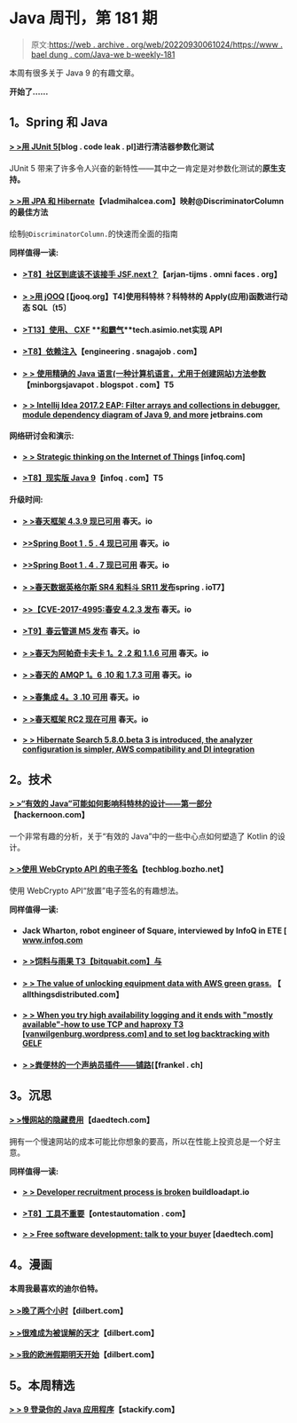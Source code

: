 # Java 周刊，第 181 期

> 原文:[https://web . archive . org/web/20220930061024/https://www . bael dung . com/Java-we b-weekly-181](https://web.archive.org/web/20220930061024/https://www.baeldung.com/java-web-weekly-181)

本周有很多关于 Java 9 的有趣文章。

**开始了……**

## **1。Spring 和 Java**

#### **[> >用 JUnit 5](https://web.archive.org/web/20220626193834/http://blog.codeleak.pl/2017/06/cleaner-parameterized-tests-with-junit-5.html)**[blog . code leak . pl]进行清洁器参数化测试

JUnit 5 带来了许多令人兴奋的新特性——其中之一肯定是对参数化测试的**原生支持。**

#### [**> >用 JPA 和 Hibernate**](https://web.archive.org/web/20220626193834/https://vladmihalcea.com/2017/06/13/the-best-way-to-map-the-discriminatorcolumn-with-jpa-and-hibernate/)【vladmihalcea.com】映射@DiscriminatorColumn 的最佳方法

绘制`@DiscriminatorColumn.`的快速而全面的指南

**同样值得一读:**

*   #### [**>T8】社区到底该不该接手 JSF.next？**](https://web.archive.org/web/20220626193834/http://arjan-tijms.omnifaces.org/2017/06/should-community-take-over-jsfnext-or.html)【arjan-tijms . omni faces . org】

*   #### [**> >用 jOOQ**](https://web.archive.org/web/20220626193834/https://blog.jooq.org/2017/06/09/using-kotlins-apply-function-for-dynamic-sql-with-jooq/) [【jooq.org】T4]使用科特林？科特林的 Apply(应用)函数进行动态 SQL〔t5〕

*   #### [**>T13】使用、** CXF](https://web.archive.org/web/20220626193834/http://tech.asimio.net/2017/06/12/Implementing-APIs-using-Spring-Boot-CXF-and-Swagger.html) **[和霸气](https://web.archive.org/web/20220626193834/http://tech.asimio.net/2017/06/12/Implementing-APIs-using-Spring-Boot-CXF-and-Swagger.html)**tech.asimio.net实现 API

*   #### [**>T8】依赖注入**](https://web.archive.org/web/20220626193834/https://engineering.snagajob.com/dont-like-dependency-injection-898de93dc8d3)【engineering . snagajob . com】

*   #### [**> >** 使用精确的 Java 语言(一种计算机语言，尤用于创建网站)方法参数](https://web.archive.org/web/20220626193834/https://minborgsjavapot.blogspot.com/2017/06/use-precise-java-method-parameters.html)【minborgsjavapot . blogspot . com】T5

*   #### [**> >** Intellij **Idea 2017.2 EAP: Filter arrays and collections in debugger, module dependency diagram of Java 9, and more**](https://web.archive.org/web/20220626193834/https://blog.jetbrains.com/idea/2017/06/intellij-idea-2017-2-eap-filtering-arrays-and-collections-in-debugger-module-dependency-diagram-for-java-9-and-more/) jetbrains.com

**网络研讨会和演示:**

*   #### [**> > Strategic thinking on the Internet of Things**](https://web.archive.org/web/20220626193834/https://www.infoq.com/presentations/embeded-iot-mqtt?utm_campaign=infoq_content&utm_source=infoq&utm_medium=feed&utm_term=Java) [infoq.com]

*   #### [**>T8】现实版 Java 9**](https://web.archive.org/web/20220626193834/https://www.infoq.com/presentations/java9-flow-stream-api)【infoq . com】T5

**升级时间:**

*   #### **[> >春天框架 4.3.9 现已可用](https://web.archive.org/web/20220626193834/https://spring.io/blog/2017/06/07/spring-framework-4-3-9-available-now)** 春天。io

*   #### [**>>Spring Boot 1 . 5 . 4 现已可用**](https://web.archive.org/web/20220626193834/https://spring.io/blog/2017/06/08/spring-boot-1-5-4-available-now) 春天。io

*   #### **[>>Spring Boot 1 . 4 . 7 现已可用](https://web.archive.org/web/20220626193834/https://spring.io/blog/2017/06/08/spring-boot-1-4-7-available-now)** 春天。io

*   #### [**> >春天数据英格尔斯 SR4 和料斗 SR11 发布**](https://web.archive.org/web/20220626193834/https://spring.io/blog/2017/06/08/spring-data-ingalls-sr4-and-hopper-sr11-released)spring . ioT7】

*   #### [**>>【CVE-2017-4995:春安 4.2.3 发布**](https://web.archive.org/web/20220626193834/https://spring.io/blog/2017/06/08/cve-2017-4995-spring-security-4-2-3-released) 春天。io

*   #### **[>T9】春云管道 M5 发布](https://web.archive.org/web/20220626193834/https://spring.io/blog/2017/06/07/spring-cloud-pipelines-1-0-0-m5-released)** 春天。io

*   #### [**> >春天为阿帕奇卡夫卡 1。2 .2 和 1.1.6 可用**](https://web.archive.org/web/20220626193834/https://spring.io/blog/2017/06/08/spring-for-apache-kafka-1-2-2-and-1-1-6-available) 春天。io

*   #### [**> >春天的 AMQP 1。6 .10 和 1.7.3 可用**](https://web.archive.org/web/20220626193834/https://spring.io/blog/2017/06/08/spring-amqp-1-6-10-and-1-7-3-available) 春天。io

*   #### [**> >春集成 4。3 .10 可用**](https://web.archive.org/web/20220626193834/https://spring.io/blog/2017/06/08/spring-integration-4-3-10-is-available) 春天。io

*   #### [**> >春天框架 RC2 现在可用**](https://web.archive.org/web/20220626193834/https://spring.io/blog/2017/06/14/spring-framework-5-0-rc2-available-now) 春天。io

*   #### **[> > Hibernate Search 5.8.0.beta 3 is introduced, the analyzer configuration is simpler, AWS compatibility and DI integration](https://web.archive.org/web/20220626193834/http://in.relation.to/2017/06/13/hibernate-search-5-8-0-Beta3/)**

## **2。技术**

#### **[> >“有效的 Java”可能如何影响科特林的设计——第一部分](https://web.archive.org/web/20220626193834/https://hackernoon.com/how-effective-java-may-have-influenced-the-design-of-kotlin-part-1-45fd64c2f974)**【hackernoon.com】

一个非常有趣的分析，关于“有效的 Java”中的一些中心点如何塑造了 Kotlin 的设计。

#### [**> >使用 WebCrypto API 的电子签名**](https://web.archive.org/web/20220626193834/https://techblog.bozho.net/electronic-signature-using-webcrypto-api/)【techblog.bozho.net】

使用 WebCrypto API“放置”电子签名的有趣想法。

**同样值得一读:**

*   #### Jack Wharton, robot engineer of Square, interviewed by InfoQ in ETE [ www.infoq.com

*   #### [**> >饲料与雨果** T3【bitquabit.com】与](https://web.archive.org/web/20220626193834/https://bitquabit.com/post/json-feed-with-hugo/)

*   #### [**> > The value of unlocking equipment data with AWS green grass.**](https://web.archive.org/web/20220626193834/http://www.allthingsdistributed.com/2017/06/unlocking-value-device-data-aws-greengrass.html) 【 allthingsdistributed.com】

*   #### [**> > When you try high availability logging and it ends with "mostly available"-how to use TCP and haproxy** T3 [vanwilgenburg.wordpress.com] and to set log backtracking with GELF](https://web.archive.org/web/20220626193834/https://vanwilgenburg.wordpress.com/2017/06/12/haproxy-logging-logback-gelf/)

*   #### [**> >粪便林的一个声纳员插件——铺路**](https://web.archive.org/web/20220626193834/https://blog.frankel.ch/sonarqube-plugin-kotlin/1/#gsc.tab=0)[【frankel . ch]

## **3。沉思**

#### [**> >慢网站的隐藏费用**](https://web.archive.org/web/20220626193834/http://www.daedtech.com/hidden-costs-slow-websites/)【daedtech.com】

拥有一个慢速网站的成本可能比你想象的要高，所以在性能上投资总是一个好主意。

**同样值得一读:**

*   #### [**> > Developer recruitment process is broken**](https://web.archive.org/web/20220626193834/https://builttoadapt.io/the-developer-hiring-process-is-broken-672bf273c183) buildloadapt.io

*   #### [**>T8】工具不重要**](https://web.archive.org/web/20220626193834/http://www.ontestautomation.com/the-tool-is-not-important/)【ontestautomation . com】

*   #### [**> > Free software development: talk to your buyer**](https://web.archive.org/web/20220626193834/http://www.daedtech.com/freelance-software-development-buyers/) [daedtech.com]

## **4。漫画**

#### 本周我最喜欢的迪尔伯特。

#### **[> >晚了两个小时](https://web.archive.org/web/20220626193834/http://dilbert.com/strip/2016-05-13)**【dilbert.com】

#### **[> >很难成为被误解的天才](https://web.archive.org/web/20220626193834/http://dilbert.com/strip/2016-05-14)**【dilbert.com】

#### **[> >我的欧洲假期明天开始](https://web.archive.org/web/20220626193834/http://dilbert.com/strip/2016-05-02)**【dilbert.com】

## **5。本周精选**

#### **[> > 9 登录你的 Java 应用程序](https://web.archive.org/web/20220626193834/https://stackify.com/9-logging-sins-java/)**【stackify.com】